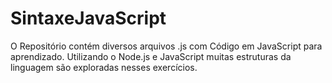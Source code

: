 # SintaxeJavaScript
O Repositório contém diversos arquivos .js com Código em JavaScript para aprendizado.  Utilizando o Node.js e JavaScript muitas estruturas da linguagem são exploradas nesses exercícios.
